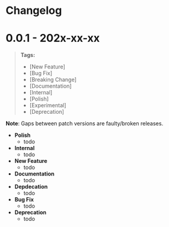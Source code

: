 # Changelog

# 0.0.1 - 202x-xx-xx

> **Tags:**
>
> - [New Feature]
> - [Bug Fix]
> - [Breaking Change]
> - [Documentation]
> - [Internal]
> - [Polish]
> - [Experimental]
> - [Deprecation]

**Note**: Gaps between patch versions are faulty/broken releases.

- **Polish**
  - todo
- **Internal**
  - todo
- **New Feature**
  - todo
- **Documentation**
  - todo
- **Depdecation**
  - todo
- **Bug Fix**
  - todo
- **Deprecation**
  - todo
